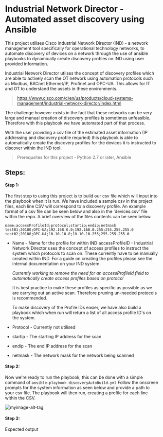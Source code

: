# Industrial Network Director - Automated asset discovery using Ansible

This project utilises Cisco Industrial Network Director (IND) - a network management tool specifically for operational technology networks, to automate discovery of devices on a network through the use of ansible playbooks to dynamically create discovery profiles on IND using user provided information. 

Industrial Network Director utilses the concept of discovery profiles which are able to actively scan the OT network using automation protocols such as Modbus, BACnet Ethernet/IP, Profinet and OPC-UA. This allows for IT and OT to understand the assets in these environments.

> https://www.cisco.com/c/en/us/products/cloud-systems-management/industrial-network-director/index.html

The challenge however exists in the fact that these networks can be very large and manual creation of discovery profiles is sometimes unfeasible. Therefore with this playbook we have automated part of that process.

With the user providing a csv file of the estimated asset information (IP addressing and discovery profile requried) this playbook is able to automatically create the discovery profiles for the devices it is instructed to discover within the IND tool.

> Prerequsites for this project - Python 2.7 or later, Ansible

## Steps:

#### Step 1:
The first step to using this project is to build our csv file which will input into the playbook when it is run. We have included a sample csv in the project files, each line CSV will correspond to a discovery profile. An example format of a csv file can be seen below and also in the 'devices.csv' file within the repo. A brief overview of the files contents can be seen below.
    
```"name;accessProfileId;protocol;startip;endip;netmask"
name;accessProfileId;protocol;startip;endip;netmask
test01;20100;OPC-UA;192.168.0.0;192.168.0.255;255.255.255.0
test02;20100;OPC-UA;10.10.10.0;10.10.10.255;255.255.255.0
```

* Name - Name for the profile for within IND
accessProfileID - Industrial Network Director uses the concept of access profiles to instruct the system which protocols to scan on. These currently have to be manually created within IND. For a guide on creating the profiles please see the internal documentation on your IND system. 

    *Currently working to remove the need for an accessProfileId field to automatically create access profiles based on protocol*

    It is best practice to make these profiles as specific as possible as we are carrying out an active scan. Therefore pruning un-needed protocols is recommended.

    To make discovery of the Profile IDs easier, we have also build a playbook which when run will return a list of all access profile ID's on the system.

* Protocol - Currently not utilised
* startip - The starting IP address for the scan
* endip - The end IP address for the scan
* netmask - The network mask for the network being scanned
    
#### Step 2:
Now we're ready to run the playbook, this can be done with a simple command of `ansible-playbook discoveryAutoBuild.yml` Follow the onscreen prompts for the system information as seen below and provide a path to your csv file. The playbook will then run, creating a profile for each line within the CSV.

![myimage-alt-tag](Images/run.gif)


#### Step 3: 
Expected output




